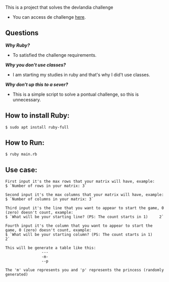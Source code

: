 This is a project that solves the devlandia challenge
* You can access de challenge [here](https://www.hackerrank.com/challenges/saveprincess2/problem).


## Questions

***Why Ruby?***
* To satisfied the challenge requirements.

***Why you don't use classes?***
* I am starting my studies in ruby and that's why I did't use classes.

***Why don't up this to a sever?***
* This is a simple script to solve a pontual challenge, so this is unnecessary.

## How to install Ruby:
    $ sudo apt install ruby-full

## How to Run:
    $ ruby main.rb

## Use case:
    First input it's the max rows that your matrix will have, example:
    $ `Number of rows in your matrix: 3`

    Second input it's the max columns that your matrix will have, example:
    $ `Number of columns in your matrix: 3`

    Third input it's the line that you want to appear to start the game, 0 (zero) doesn't count, example:
    $ `What will be your starting line? (PS: The count starts in 1)     2`

    Fourth input it's the column that you want to appear to start the game, 0 (zero) doesn't count, example:
    $ `What will be your starting column? (PS: The count starts in 1)     2`

    This will be generate a table like this:
                    ---
                    -m-
                    --p

    The 'm' value represents you and 'p' represents the princess (randomly generated) 